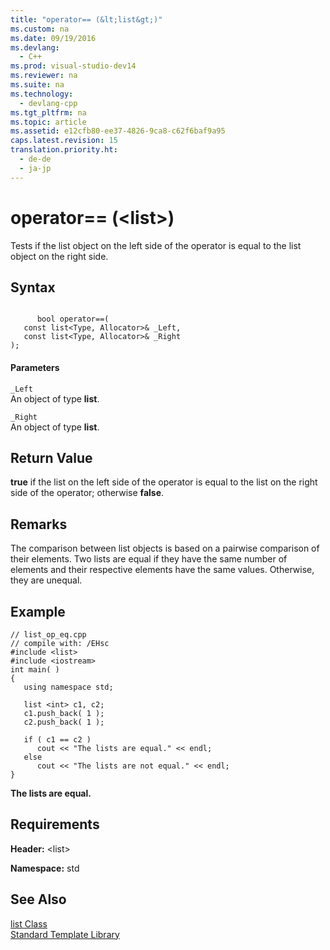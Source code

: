```yaml
---
title: "operator== (&lt;list&gt;)"
ms.custom: na
ms.date: 09/19/2016
ms.devlang: 
  - C++
ms.prod: visual-studio-dev14
ms.reviewer: na
ms.suite: na
ms.technology: 
  - devlang-cpp
ms.tgt_pltfrm: na
ms.topic: article
ms.assetid: e12cfb80-ee37-4826-9ca8-c62f6baf9a95
caps.latest.revision: 15
translation.priority.ht: 
  - de-de
  - ja-jp
---
```

# operator== (&lt;list&gt;)
Tests if the list object on the left side of the operator is equal to the list object on the right side.  
  
## Syntax  
  
```  
  
      bool operator==(  
   const list<Type, Allocator>& _Left,  
   const list<Type, Allocator>& _Right  
);  
```  
  
#### Parameters  
 `_Left`  
 An object of type **list**.  
  
 `_Right`  
 An object of type **list**.  
  
## Return Value  
 **true** if the list on the left side of the operator is equal to the list on the right side of the operator; otherwise **false**.  
  
## Remarks  
 The comparison between list objects is based on a pairwise comparison of their elements. Two lists are equal if they have the same number of elements and their respective elements have the same values. Otherwise, they are unequal.  
  
## Example  
  
```  
// list_op_eq.cpp  
// compile with: /EHsc  
#include <list>  
#include <iostream>  
int main( )   
{  
   using namespace std;   
  
   list <int> c1, c2;  
   c1.push_back( 1 );  
   c2.push_back( 1 );  
  
   if ( c1 == c2 )  
      cout << "The lists are equal." << endl;  
   else  
      cout << "The lists are not equal." << endl;  
}  
```  
  
 **The lists are equal.**   
## Requirements  
 **Header:** <list\>  
  
 **Namespace:** std  
  
## See Also  
 [list Class](../vs140/list-Class.md)   
 [Standard Template Library](../vs140/Standard-Template-Library.md)